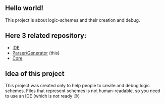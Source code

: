 ## Hello world!
This project is about logic-schemes and their creation and debug.

## Here 3 related repository:
- [IDE](https://github.com/TimeToStop/logic-schemes-creator)
- [Parser/Generator](https://github.com/TimeToStop/logic-schemes-compiler) (this)
- [Core](https://github.com/TimeToStop/logic-schemes-lib)

## Idea of this project

This project was created only to help people to create and debug logic schemes.
Files that represent schemes is not human-readable, so you need to use an IDE (which is not ready :confused:)
